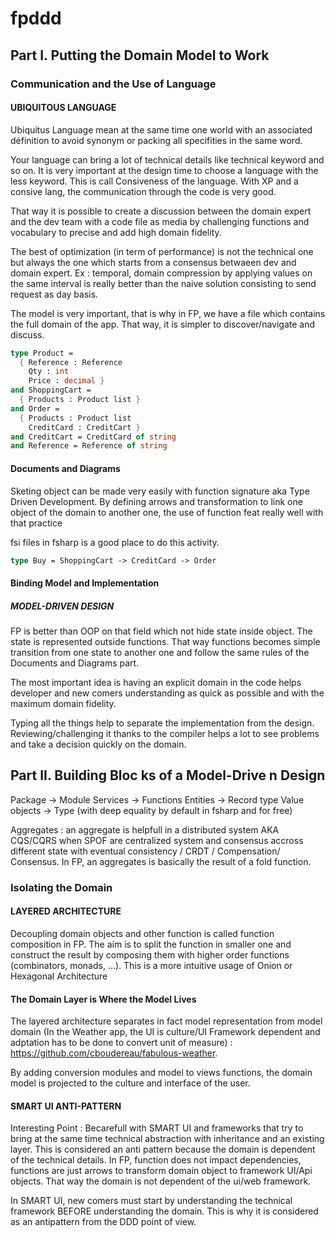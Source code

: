 # fpddd

## Part I. Putting the Domain Model to Work

### Communication and the Use of Language
#### UBIQUITOUS LANGUAGE
Ubiquitus Language mean at the same time one world with an associated définition to avoid synonym or packing all specifities in the same word. 

Your language can bring a lot of technical details like technical keyword and so on. It is very important at the design time to choose a language with the less keyword. This is call Consiveness of the language. With XP and a consive lang, the communication through the code is very good. 

That way it is possible to create a discussion between the domain expert and the dev team with a code file as media by challenging functions and vocabulary to precise and add high domain fidelity.

The best of optimization (in term of performance) is not the technical one but always the one which starts from a consensus betwaeen dev and domain expert. Ex : temporal, domain compression by applying values on the same interval is really better than the naive solution consisting to send request as day basis.

The model is very important, that is why in FP, we have a file which contains the full domain of the app. That way, it is simpler to discover/navigate and discuss.

```fsharp
type Product = 
  { Reference : Reference
    Qty : int
    Price : decimal }
and ShoppingCart = 
  { Products : Product list }
and Order = 
  { Products : Product list
    CreditCard : CreditCart }
and CreditCart = CreditCard of string
and Reference = Reference of string
```

#### Documents and Diagrams

Sketing object can be made very easily with function signature aka Type Driven Development.
By defining arrows and transformation to link one object of the domain to another one, the use of function feat really well with that practice

fsi files in fsharp is a good place to do this activity.

```fsharp
type Buy = ShoppingCart -> CreditCard -> Order
```

#### Binding Model and Implementation
##### MODEL-DRIVEN DESIGN
FP is better than OOP on that field which not hide state inside object. The state is represented outside functions. That way functions becomes simple transition from one state to another one and follow the same rules of the Documents and Diagrams part.

The most important idea is having an explicit domain in the code helps developer and new comers understanding as quick as possible and with the maximum domain fidelity.

Typing all the things help to separate the implementation from the design. Reviewing/challenging it thanks to the compiler helps a lot to see problems and take a decision quickly on the domain.

## Part II. Building Bloc ks of a Model-Drive n Design

Package -> Module
Services -> Functions
Entities -> Record type
Value objects -> Type (with deep equality by default in fsharp and for free)

Aggregates : an aggregate is helpfull in a distributed system AKA CQS/CQRS when SPOF are centralized system and consensus accross different state with eventual consistency / CRDT / Compensation/ Consensus. In FP, an aggregates is basically the result of a fold function.

### Isolating the Domain
#### LAYERED ARCHITECTURE
Decoupling domain objects and other function is called function composition in FP. The aim is to split the function in smaller one and construct the result by composing them with higher order functions (combinators, monads, ...). This is a more intuitive usage of Onion or Hexagonal Architecture

#### The Domain Layer is Where the Model Lives
The layered architecture separates in fact model representation from model domain (In the Weather app, the UI is culture/UI Framework dependent and adptation has to be done to convert unit of measure) : https://github.com/cboudereau/fabulous-weather.

By adding conversion modules and model to views functions, the domain model is projected to the culture and interface of the user.

#### SMART UI ANTI-PATTERN
Interesting Point : Becarefull with SMART UI and frameworks that try to bring at the same time technical abstraction with inheritance and an existing layer. This is considered an anti pattern because the domain is dependent of the technical details. In FP, function does not impact dependencies, functions are just arrows to transform domain object to framework UI/Api objects. That way the domain is not dependent of the ui/web framework.

In SMART UI, new comers must start by understanding the technical framework BEFORE understanding the domain. This is why it is considered as an antipattern from the DDD point of view.





